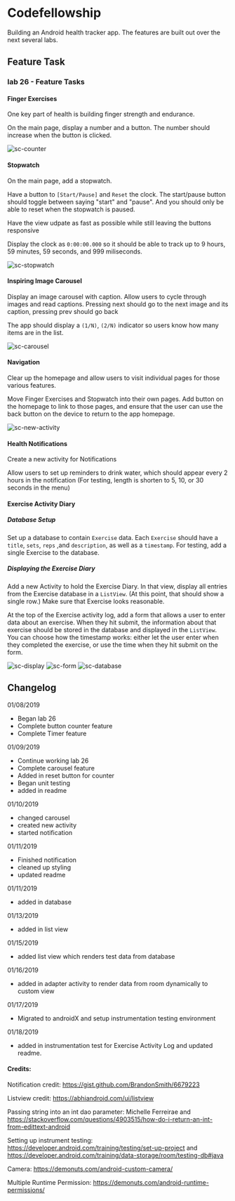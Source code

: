 # Codefellowship
Building an Android health tracker app. The features are built out over the next several labs.
## Feature Task

### lab 26 - Feature Tasks

#### Finger Exercises
One key part of health is building finger strength and endurance.

On the main page, display a number and a button. The number should increase when the button is clicked.

![sc-counter](screenshots/screenshot2.png)

#### Stopwatch

On the main page, add a stopwatch.

Have a button to `[Start/Pause]` and `Reset` the clock. The start/pause button should toggle between saying "start" and "pause". And you should only be able to reset when the stopwatch is paused.

Have the view udpate as fast as possible while still leaving the buttons responsive

Display the clock as `0:00:00.000` so it should be able to track up to 9 hours, 59 minutes, 59 seconds, and 999 miliseconds.

![sc-stopwatch](screenshots/screenshot1.png)


#### Inspiring Image Carousel

Display an image carousel with caption. Allow users to cycle through images and read captions. Pressing next should go to the next image and its caption, pressing prev should go back

The app should display a `(1/N)`, `(2/N)` indicator so users know how many items are in the list.

![sc-carousel](screenshots/screenshot3.png)

#### Navigation

Clear up the homepage and allow users to visit individual pages for those various features.

Move Finger Exercises and Stopwatch into their own pages. Add button on the homepage to link to those pages, and ensure that the user can use the back button on the device to return to the app homepage. 

![sc-new-activity](screenshots/screenshot-new-activity.png)

#### Health Notifications

Create a new activity for Notifications

Allow users to set up reminders to drink water, which should appear every 2 hours in the notification (For testing, length is shorten to 5, 10, or 30 seconds in the menu) 

#### Exercise Activity Diary

##### Database Setup

Set up a database to contain `Exercise` data. Each `Exercise` should have a `title`, `sets`, `reps` ,and `description`, as well as a `timestamp`. For testing, add a single Exercise to the database.

##### Displaying the Exercise Diary

Add a new Activity to hold the Exercise Diary. In that view, display all entries from the Exercise database in a `ListView`. (At this point, that should show a single row.) Make sure that Exercise looks reasonable.

At the top of the Exercise activity log, add a form that allows a user to enter data about an exercise. When they hit submit, the information about that exercise should be stored in the database and displayed in the `ListView`. You can choose how the timestamp works: either let the user enter when they completed the exercise, or use the time when they hit submit on the form.

![sc-display](screenshots/exercise-activity-log-display.png)
![sc-form](screenshots/exercise-activity-log-form.png)
![sc-database](screenshots/exercise-activity-log-database.png)


## Changelog

01/08/2019

* Began lab 26
* Complete button counter feature
* Complete Timer feature
    
01/09/2019

* Continue working lab 26
* Complete carousel feature
* Added in reset button for counter
* Began unit testing
* added in readme

01/10/2019
* changed carousel 
* created new activity
* started notification


01/11/2019
* Finished notification
* cleaned up styling
* updated readme

01/11/2019
* added in database

01/13/2019
* added in list view


01/15/2019
* added list view which renders test data from database 

01/16/2019
* added in adapter activity to render data from room dynamically to custom view

01/17/2019
* Migrated to androidX and setup instrumentation testing environment

01/18/2019
* added in instrumentation test for Exercise Activity Log and updated readme.


#### Credits:
Notification credit: https://gist.github.com/BrandonSmith/6679223

Listview credit: https://abhiandroid.com/ui/listview

Passing string into an int dao parameter: Michelle Ferreirae and https://stackoverflow.com/questions/4903515/how-do-i-return-an-int-from-edittext-android

Setting up instrument testing: https://developer.android.com/training/testing/set-up-project and https://developer.android.com/training/data-storage/room/testing-db#java

Camera: https://demonuts.com/android-custom-camera/

Multiple Runtime Permission: https://demonuts.com/android-runtime-permissions/